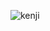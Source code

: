 ![kenji](https://www.lacasadeel.net/wp-content/uploads/2017/11/portada_20th-century-boys-n-0111-nueva-edicion_naoki-urasawa_201710031459.jpg)
